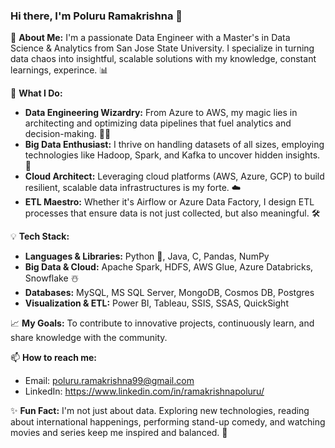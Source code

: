 
### Hi there, I'm Poluru Ramakrishna 👋

🚀 **About Me:**
I'm a passionate Data Engineer with a Master's in Data Science & Analytics from San Jose State University. I specialize in turning data chaos into insightful, scalable solutions with my knowledge, constant learnings, experince. 📊

👷 **What I Do:**
- **Data Engineering Wizardry:** From Azure to AWS, my magic lies in architecting and optimizing data pipelines that fuel analytics and decision-making. 🧙‍♂️
- **Big Data Enthusiast:** I thrive on handling datasets of all sizes, employing technologies like Hadoop, Spark, and Kafka to uncover hidden insights. 🌌
- **Cloud Architect:** Leveraging cloud platforms (AWS, Azure, GCP) to build resilient, scalable data infrastructures is my forte. ☁️
- **ETL Maestro:** Whether it's Airflow or Azure Data Factory, I design ETL processes that ensure data is not just collected, but also meaningful. 🛠️

💡 **Tech Stack:**
- **Languages & Libraries:** Python 🐍, Java, C, Pandas, NumPy
- **Big Data & Cloud:** Apache Spark, HDFS, AWS Glue, Azure Databricks, Snowflake ☃️
- **Databases:** MySQL, MS SQL Server, MongoDB, Cosmos DB, Postgres
- **Visualization & ETL:** Power BI, Tableau, SSIS, SSAS, QuickSight

📈 **My Goals:** To contribute to innovative projects, continuously learn, and share knowledge with the community.

📫 **How to reach me:** 
- Email: [poluru.ramakrishna99@gmail.com](mailto:poluru.ramakrishna99@gmail.com)
- LinkedIn: https://www.linkedin.com/in/ramakrishnapoluru/

✨ **Fun Fact:** I'm not just about data. Exploring new technologies, reading about international happenings, performing stand-up comedy, and watching movies and series keep me inspired and balanced. 🌟
